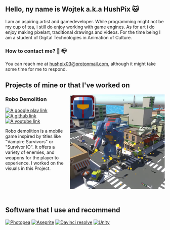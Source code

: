 ## Hello, ny name is Wojtek a.k.a HushPix :cat:

I am an aspiring artist and gamedeveloper. 
While programming might not be my cup of tea, i still do enjoy working with game engines.
As for art i do enjoy making pixelart, traditional drawings and videos.
For the time being I am a student of Digital Technologies in Animation of Culture.

### How to contact me? :incoming_envelope: :mailbox_with_no_mail:

You can reach me at hushpix03@protonmail.com, although it might take some time for me to respond.

## Projects of mine or that I've worked on

<img src="robodemolition.png" alt="Robo Demolition" width="300px" align="right">

### Robo Demolition

<a href="https://play.google.com/store/apps/details?id=com.tamus.RoboDemolition&pli=1"><img alt="A google play link" src="https://img.shields.io/badge/check_in_store-white?logo=googleplay&logoColor=green&labelColor=gray"></a>
<a href="https://github.com/Tomki2258/Robo-Demolition"><img alt="A github link" src="https://img.shields.io/badge/view_repository-white?logo=github&logoColor=white&labelColor=black&color=purple"></a>
<a href="https://www.youtube.com/watch?v=ZIrJTlWi2Fg"><img alt="A youtube link" src="https://img.shields.io/badge/see_trailer-white?logo=youtube&logoColor=white&labelColor=%23590606&color=red"></a>

Robo demolition is a mobile game inspired by titles like "Vampire Survivors" or "Survivor IO".
It offers a variety of enemies, and weapons for the player to experience. 
I worked on the visuals in this Project.

<br><br><br><br>

## Software that I use and recommend

<a href="https://github.com/photopea/photopea"><img alt="Photopea" src="https://img.shields.io/badge/Photopea-white?logo=photopea&logoColor=white&labelColor=%23067802&color=gray"></a>
<a href="https://github.com/aseprite/aseprite"><img alt="Aseprite" src="https://img.shields.io/badge/Aseprite-white?logo=aseprite&logoColor=white&labelColor=gray&color=white"></a>
<a href="https://www.blackmagicdesign.com/pl/products/davinciresolve"><img alt="Davinci resolve" src="https://img.shields.io/badge/Davinci_Resolve-white?logo=davinciresolve&logoColor=white&labelColor=%23054d3a&color=%232e045e"></a>
<a href="https://unity.com/"><img alt="Unity" src="https://img.shields.io/badge/Unity-white?logo=unity&logoColor=black&labelColor=white&color=gray"></a>



<!--
**HushPix/HushPix** is a ✨ _special_ ✨ repository because its `README.md` (this file) appears on your GitHub profile.

Here are some ideas to get you started:

- 🔭 I’m currently working on ...
- 🌱 I’m currently learning ...
- 👯 I’m looking to collaborate on ...
- 🤔 I’m looking for help with ...
- 💬 Ask me about ...
- 📫 How to reach me: ...
- 😄 Pronouns: ...
- ⚡ Fun fact: ...
-->
